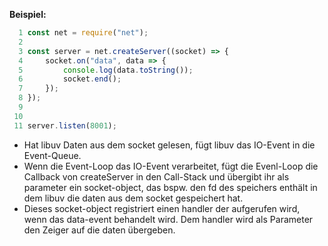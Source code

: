 
**Beispiel:**
```javascript
  1 const net = require("net");
  2 
  3 const server = net.createServer((socket) => {
  4     socket.on("data", data => {
  5         console.log(data.toString());
  6         socket.end();
  7     });
  8 });
  9 
 10 
 11 server.listen(8001);
```

-  Hat libuv Daten aus dem socket gelesen, fügt libuv das IO-Event in die Event-Queue.
-  Wenn die Event-Loop das IO-Event verarbeitet, fügt die Evenl-Loop die Callback von createServer in den Call-Stack und übergibt ihr als parameter ein socket-object, das bspw. den fd des speichers enthält in dem libuv die daten aus dem socket gespeichert hat.
- Dieses socket-object registriert einen handler der aufgerufen wird, wenn das data-event behandelt wird. Dem handler wird als Parameter den Zeiger auf die daten übergeben.